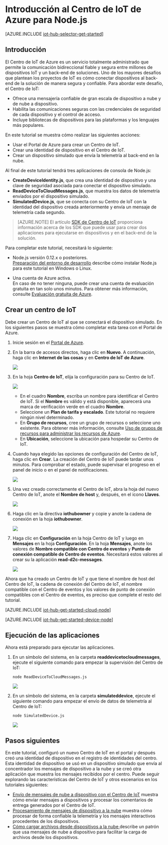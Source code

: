 <properties
	pageTitle="Introducción al Centro de IoT de Azure para Node.js | Microsoft Azure"
	description="Siga este tutorial para aprender a usar el Centro de IoT de Azure con Node.js."
	services="iot-hub"
	documentationCenter="nodejs"
	authors="dominicbetts"
	manager="timlt"
	editor=""/>

<tags
     ms.service="iot-hub"
     ms.devlang="javascript"
     ms.topic="hero-article"
     ms.tgt_pltfrm="na"
     ms.workload="na"
     ms.date="01/19/2016"
     ms.author="dobett"/>

# Introducción al Centro de IoT de Azure para Node.js

[AZURE.INCLUDE [iot-hub-selector-get-started](../../includes/iot-hub-selector-get-started.md)]

## Introducción

El Centro de IoT de Azure es un servicio totalmente administrado que permite la comunicación bidireccional fiable y segura entre millones de dispositivos IoT y un back-end de soluciones. Uno de los mayores desafíos que plantean los proyectos de IoT es cómo conectar dispositivos al back-end de la solución de manera segura y confiable. Para abordar este desafío, el Centro de IoT:

- Ofrece una mensajería confiable de gran escala de dispositivo a nube y de nube a dispositivo.
- Habilita las comunicaciones seguras con las credenciales de seguridad de cada dispositivo y el control de acceso.
- Incluye bibliotecas de dispositivos para las plataformas y los lenguajes más populares.

En este tutorial se muestra cómo realizar las siguientes acciones:

- Usar el Portal de Azure para crear un Centro de IoT.
- Crear una identidad de dispositivo en el Centro de IoT.
- Crear un dispositivo simulado que envía la telemetría al back-end en la nube.

Al final de este tutorial tendrá tres aplicaciones de consola de Node.js:

* **CreateDeviceIdentity.js**, que crea una identidad de dispositivo y una clave de seguridad asociada para conectar el dispositivo simulado.
* **ReadDeviceToCloudMessages.js**, que muestra los datos de telemetría enviados por el dispositivo simulado.
* **SimulatedDevice.js**, que se conecta con su Centro de IoT con la identidad del dispositivo creada anteriormente y envía un mensaje de telemetría cada segundo.

> [AZURE.NOTE] El artículo [SDK de Centro de IoT][lnk-hub-sdks] proporciona información acerca de los SDK que puede usar para crear dos aplicaciones para ejecutarse en dispositivos y en el back-end de la solución.

Para completar este tutorial, necesitará lo siguiente:

+ Node.js versión 0.12.x o posteriores. <br/> [Preparación del entorno de desarrollo][lnk-dev-setup] describe cómo instalar Node.js para este tutorial en Windows o Linux.

+ Una cuenta de Azure activa. <br/>En caso de no tener ninguna, puede crear una cuenta de evaluación gratuita en tan solo unos minutos. Para obtener más información, consulte [Evaluación gratuita de Azure][lnk-free-trial].

## Crear un centro de IoT

Debe crear un Centro de IoT al que se conectará el dispositivo simulado. En los siguientes pasos se muestra cómo completar esta tarea con el Portal de Azure.

1. Inicie sesión en el [Portal de Azure][lnk-portal].

2. En la barra de accesos directos, haga clic en **Nuevo**. A continuación, haga clic en **Internet de las cosas** y en **Centro de IoT de Azure**.

    ![][1]

3. En la hoja **Centro de IoT**, elija la configuración para su Centro de IoT.

    ![][2]

    * En el cuadro **Nombre**, escriba un nombre para identificar el Centro de IoT. Si el **Nombre** es válido y está disponible, aparecerá una marca de verificación verde en el cuadro **Nombre**.
    * Seleccione un **Plan de tarifa y escalado**. Este tutorial no requiere ningún nivel determinado.
    * En **Grupo de recursos**, cree un grupo de recursos o seleccione uno existente. Para obtener más información, consulte [Uso de grupos de recursos para administrar los recursos de Azure][lnk-resource-groups].
    * En **Ubicación**, seleccione la ubicación para hospedar su Centro de IoT.  

4. Cuando haya elegido las opciones de configuración del Centro de IoT, haga clic en **Crear**. La creación del Centro de IoT puede tardar unos minutos. Para comprobar el estado, puede supervisar el progreso en el panel de inicio o en el panel de notificaciones.

    ![][3]

5. Una vez creado correctamente el Centro de IoT, abra la hoja del nuevo Centro de IoT, anote el **Nombre de host** y, después, en el icono **Llaves**.

    ![][4]

6. Haga clic en la directiva **iothubowner** y copie y anote la cadena de conexión en la hoja **iothubowner**.

    ![][5]

7. Haga clic en **Configuración** en la hoja Centro de IoT y luego en **Mensajes** en la hoja **Configuración**. En la hoja **Mensajes**, anote los valores de **Nombre compatible con Centro de eventos** y **Punto de conexión compatible de Centro de eventos**. Necesitará estos valores al crear su la aplicación **read-d2c-messages**.

    ![][6]

Ahora que ha creado un Centro de IoT y que tiene el nombre de host del Centro de IoT, la cadena de conexión del Centro de IoT, el nombre compatible con el Centro de eventos y los valores de punto de conexión compatibles con el Centro de eventos, es preciso que complete el resto del tutorial.

[AZURE.INCLUDE [iot-hub-get-started-cloud-node](../../includes/iot-hub-get-started-cloud-node.md)]


[AZURE.INCLUDE [iot-hub-get-started-device-node](../../includes/iot-hub-get-started-device-node.md)]

## Ejecución de las aplicaciones

Ahora está preparado para ejecutar las aplicaciones.

1. En un símbolo del sistema, en la carpeta **readdevicetocloudmessages**, ejecute el siguiente comando para empezar la supervisión del Centro de IoT:

    ```
    node ReadDeviceToCloudMessages.js 
    ```

    ![][7]

2. En un símbolo del sistema, en la carpeta **simulateddevice**, ejecute el siguiente comando para empezar el envío de datos de telemetría al Centro de IoT:

    ```
    node SimulatedDevice.js
    ```

    ![][8]

## Pasos siguientes

En este tutorial, configuró un nuevo Centro de IoT en el portal y después creó una identidad de dispositivo en el registro de identidades del centro. Esta identidad de dispositivo se usó en un dispositivo simulado que envía al concentrador los mensajes de dispositivo a la nube y se creó otra aplicación que muestra los mensajes recibidos por el centro. Puede seguir explorando las características del Centro de IoT y otros escenarios en los tutoriales siguientes:

- [Envío de mensajes de nube a dispositivo con el Centro de IoT][lnk-c2d-tutorial] muestra cómo enviar mensajes a dispositivos y procesar los comentarios de entrega generados por el Centro de IoT.
- [Procesamiento de mensajes de dispositivo a la nube][lnk-process-d2c-tutorial] muestra cómo procesar de forma confiable la telemetría y los mensajes interactivos procedentes de los dispositivos.
- [Cómo cargar archivos desde dispositivos a la nube ][lnk-upload-tutorial] describe un patrón que usa mensajes de nube a dispositivo para facilitar la carga de archivos desde los dispositivos.

<!-- Images. -->
[1]: ./media/iot-hub-node-node-getstarted/create-iot-hub1.png
[2]: ./media/iot-hub-node-node-getstarted/create-iot-hub2.png
[3]: ./media/iot-hub-node-node-getstarted/create-iot-hub3.png
[4]: ./media/iot-hub-node-node-getstarted/create-iot-hub4.png
[5]: ./media/iot-hub-node-node-getstarted/create-iot-hub5.png
[6]: ./media/iot-hub-node-node-getstarted/create-iot-hub6.png
[7]: ./media/iot-hub-node-node-getstarted/runapp1.png
[8]: ./media/iot-hub-node-node-getstarted/runapp2.png

<!-- Links -->
[lnk-dev-setup]: https://github.com/Azure/azure-iot-sdks/blob/master/node/device/doc/devbox_setup.md
[lnk-c2d-tutorial]: iot-hub-csharp-csharp-c2d.md
[lnk-process-d2c-tutorial]: iot-hub-csharp-csharp-process-d2c.md
[lnk-upload-tutorial]: iot-hub-csharp-csharp-file-upload.md

[lnk-hub-sdks]: iot-hub-sdks-summary.md
[lnk-free-trial]: http://azure.microsoft.com/pricing/free-trial/
[lnk-resource-groups]: resource-group-portal.md
[lnk-portal]: https://portal.azure.com/

<!---HONumber=AcomDC_0204_2016-->